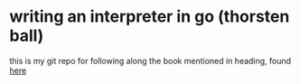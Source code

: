 # writing an interpreter in go (thorsten ball)

this is my git repo for following along the book mentioned in heading, found [here](https://interpreterbook.com/)
